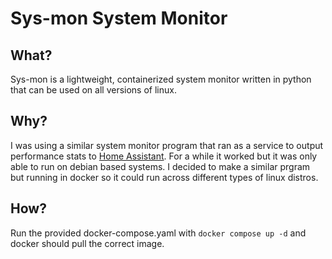 # Sys-mon System Monitor

## What?

Sys-mon is a lightweight, containerized system monitor written in python that can be used on all versions of linux.

## Why?

I was using a similar system monitor program that ran as a service to output performance stats to [Home Assistant](https://home-assistant.io). For a while it worked but it was only able to run on debian based systems. I decided to make a similar prgram but running in docker so it could run across different types of linux distros.

## How?

Run the provided docker-compose.yaml with `docker compose up -d` and docker should pull the correct image.
